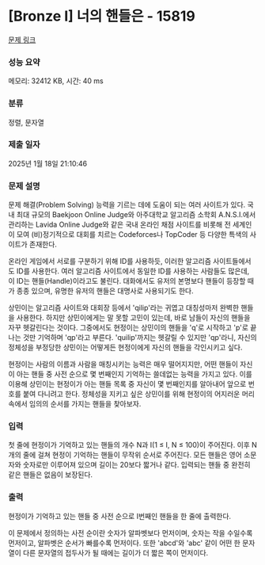 # [Bronze I] 너의 핸들은 - 15819 

[문제 링크](https://www.acmicpc.net/problem/15819) 

### 성능 요약

메모리: 32412 KB, 시간: 40 ms

### 분류

정렬, 문자열

### 제출 일자

2025년 1월 18일 21:10:46

### 문제 설명

<p>문제 해결(Problem Solving) 능력을 기르는 데에 도움이 되는 여러 사이트가 있다. 국내 최대 규모의 Baekjoon Online Judge와 아주대학교 알고리즘 소학회 A.N.S.I.에서 관리하는 Lavida Online Judge와 같은 국내 온라인 채점 사이트를 비롯해 전 세계인이 모여 (비)정기적으로 대회를 치르는 Codeforces나 TopCoder 등 다양한 특색의 사이트가 존재한다.</p>

<p>온라인 게임에서 서로를 구분하기 위해 ID를 사용하듯, 이러한 알고리즘 사이트들에서도 ID를 사용한다. 여러 알고리즘 사이트에서 동일한 ID를 사용하는 사람들도 많은데, 이 ID는 핸들(Handle)이라고도 불린다. 대화에서도 유저의 본명보다 핸들이 등장할 때가 종종 있으며, 유명한 유저의 핸들은 대명사로 사용되기도 한다.</p>

<p>상민이는 알고리즘 사이트와 대회장 등에서 'qilip'라는 귀엽고 대칭성마저 완벽한 핸들을 사용한다. 하지만 상민이에게는 말 못할 고민이 있는데, 바로 남들이 자신의 핸들을 자꾸 헷갈린다는 것이다. 그중에서도 현정이는 상민이의 핸들을 'q'로 시작하고 'p'로 끝나는 것만 기억하며 'qp'라고 부른다. 'quilip'까지는 헷갈릴 수 있지만 'qp'라니, 자신의 정체성을 부정당한 상민이는 어떻게든 현정이에게 자신의 핸들을 각인시키고 싶다.</p>

<p>현정이는 사람의 이름과 사람을 매칭시키는 능력은 매우 떨어지지만, 어떤 핸들이 자신이 아는 핸들 중 사전 순으로 몇 번째인지 기억하는 쓸데없는 능력을 가지고 있다. 이를 이용해 상민이는 현정이가 아는 핸들 목록 중 자신이 몇 번째인지를 알아내어 앞으로 번호를 붙여 다니려고 한다. 정체성을 지키고 싶은 상민이를 위해 현정이의 어지러운 머리속에서 임의의 순서를 가지는 핸들을 찾아보자.</p>

### 입력 

 <p>첫 줄에 현정이가 기억하고 있는 핸들의 개수 N과 I(1 ≤ I, N ≤ 100)이 주어진다. 이후 N개의 줄에 걸쳐 현정이 기억하는 핸들이 무작위 순서로 주어진다. 모든 핸들은 영어 소문자와 숫자로만 이루어져 있으며 길이는 20보다 짧거나 같다. 입력되는 핸들 중 완전히 같은 핸들은 없음이 보장된다.</p>

### 출력 

 <p>현정이가 기억하고 있는 핸들 중 사전 순으로 I번째인 핸들을 한 줄에 출력한다.</p>

<p>이 문제에서 정의하는 사전 순이란 숫자가 알파벳보다 먼저이며, 숫자는 작을 수일수록 먼저이고, 알파벳은 순서가 빠를수록 먼저이다. 또한 'abcd'와 'abc' 같이 어떤 한 문자열이 다른 문자열의 접두사가 될 때에는 길이가 더 짧은 쪽이 먼저이다.</p>

